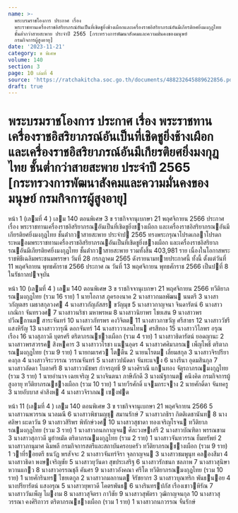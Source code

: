 ```yaml
---
name: >-
  พระบรมราชโองการ ประกาศ เรื่อง
  พระราชทานเครื่องราชอิสริยาภรณ์อันเป็นที่เชิดชูยิ่งช้างเผือกและเครื่องราชอิสริยาภรณ์อันมีเกียรติยศยิ่งมงกุฎไทย
  ชั้นต่ำกว่าสายสะพาย ประจำปี 2565 [กระทรวงการพัฒนาสังคมและความมั่นคงของมนุษย์
  กรมกิจการผู้สูงอายุ]
date: '2023-11-21'
category: ข พิเศษ
volume: 140
section: 3
page: 10 เล่มที่ 4
source: 'https://ratchakitcha.soc.go.th/documents/488232645889622856.pdf'
draft: true
---
```


# พระบรมราชโองการ ประกาศ เรื่อง พระราชทานเครื่องราชอิสริยาภรณ์อันเป็นที่เชิดชูยิ่งช้างเผือกและเครื่องราชอิสริยาภรณ์อันมีเกียรติยศยิ่งมงกุฎไทย ชั้นต่ำกว่าสายสะพาย ประจำปี 2565 [กระทรวงการพัฒนาสังคมและความมั่นคงของมนุษย์ กรมกิจการผู้สูงอายุ]

หน้า 1 (เลมที่ 4 ) เลม 140 ตอนพิเศษ 3 ข ราชกิจจานุเบกษา 21 พฤศจิกายน 2566 ประกาศ เรื่อง พระราชทานเครื่องราชอิสริยาภรณอันเป็นที่เชิดชูยิ่งชางเผือก และเครื่องราชอิสริยาภรณอันมีเกียรติยศยิ่งมงกุฎไทย ชั้นต่ํากวาสายสะพาย ประจําป 2565 ทรงพระกรุณาโปรดเกลาโปรดกระหมอมพระราชทานเครื่องราชอิสริยาภรณอันเป็นที่เชิดชูยิ่งชางเผือก และเครื่องราชอิสริยาภรณอันมีเกียรติยศยิ่งมงกุฎไทย ชั้นต่ํากวาสายสะพาย รวมทั้งสิ้น 403,981 ราย เนื่องในโอกาสพระราชพิธีเฉลิมพระชนมพรรษา วันที่ 28 กรกฎาคม 2565 ดังรายนามทายประกาศนี้ ทั้งนี้ ตั้งแต่วันที่ 11 พฤศจิกายน พุทธศักราช 2566 ประกาศ ณ วันที่ 13 พฤศจิกายน พุทธศักราช 2566 เป็นปที่ 8 ในรัชกาลปจจุบัน

หน้า 10 (เลมที่ 4 ) เลม 140 ตอนพิเศษ 3 ข ราชกิจจานุเบกษา 21 พฤศจิกายน 2566 ทวีติยาภรณมงกุฎไทย (รวม 16 ราย) 1 นายโอภาส ภูครองนาค 2 นางสาวกมลพัฒน นนตรี 3 นางสาวกัญตสร เมธาสกุลวงศ 4 นางสาวกัญภัสสร ขวัญมุข 5 นางสาวกาญจนา จินดารัตน์ 6 นางสาวเกณิกา จันทรวงศ 7 นางสาวนริชา มหาพรหม 8 นางสาวนิยาพร ไชยเสน 9 นางสาวพรปวีณกานต สาระจันทร์ 10 นางสาวภัทรพร คงวิจิตต 11 นางสาวภาขวัญ ศรีสาธร 12 นางสาววัชรี แสงหิรัญ 13 นางสาววารุณี ดอกจันทร์ 14 นางสาววาเลนไทน ศรสีทอง 15 นางสาววิไลพร อรุณเรือง 16 นางสุภาวดี บุตรศรี ตริตาภรณชางเผือก (รวม 4 ราย) 1 นางสาวธิดารัตน์ ยอดญานะ 2 นางสาวพรสวรรค สิงหคาร 3 นางสาววโรชา แนนอุดร 4 นางสาวศศิมาภรณ เพ็ญโพธิ์ ตริตาภรณมงกุฎไทย (รวม 9 ราย) 1 นายกมเรศว โตติ้น 2 นายนโรตม เลี่ยมสกุล 3 นางสาวจิรปรียา คงกุล 4 นางสาวจิระวรรณ วรรณจันทร์ 5 นางสาวปนัดดา จันทะแจง 6 นางรีนา อุดมสินกุล 7 นางสาวลัดดา โบลาศรี 8 นางสาววนัชพร กําจรฤทธิ์ 9 นางศิราณี แกนทอง จัตุรถาภรณมงกุฎไทย (รวม 3 ราย) 1 นายอํานาจ เฉยเจริญ 2 นางจินตนา ภาษีภักดี 3 นางณัฐกานต คนึงคิด กรมกิจการผู้สูงอายุ ทวีติยาภรณชางเผือก (รวม 10 ราย) 1 นายวีรศักดิ์ แจมกระจาง 2 นายศักดิ์ดา จันทครู 3 นายอับบาส คําสิงห 4 นางสาวจิราภณ เซงฟด

หน้า 11 (เลมที่ 4 ) เลม 140 ตอนพิเศษ 3 ข ราชกิจจานุเบกษา 21 พฤศจิกายน 2566 5 นางสาวนพวรรณ นวลมณี 6 นางสาวพิชามญชุ สมานรักษ์ 7 นางสาวภธิรา กิตติเดชานันท 8 นางศลิษา ผะดาวัน 9 นางสาวสิริพร พิทักษ์วงศ 10 นางสาวสุชาดา ทองเจริญโรจน ทวีติยาภรณมงกุฎไทย (รวม 3 ราย) 1 นางสาวกนกกาญจน ศีละวงษเสรี 2 นางสาวบัณฑิตา พรรณขาม 3 นางสาวสุภาวดี มูฮําหมัด ตริตาภรณมงกุฎไทย (รวม 2 ราย) 1 นางสาวจันทวรรณ ยิ้มทรัพย์ 2 นางสาวภานุมาศ ฉิมพลี กรมกิจการสตรีและสถาบันครอบครัว ทวีติยาภรณชางเผือก (รวม 9 ราย) 1 วาที่รอยตรี ธนวัฏ พรสัจจะ 2 นางสาวจันทร์จิรา จุลกาญจน 3 นางสาวชมพูนุท คลองสีมา 4 นางสาวธิดา พงษเจริญชัย 5 นางสาวยุวันดา สุขประเสริฐ 6 นางสาวรักชนก ชลภาพ 7 นางสาวสุนิษา หวานแกว 8 นางสาวอรรณชุลี คันศร 9 นางสาวอังคณา ศรีโต ทวีติยาภรณมงกุฎไทย (รวม 10 ราย) 1 นายศักรินทร ไชยเตกูล 2 นางสาวกมลกานต จิรัชยากร 3 นางสาวบุณฑริก พันธนอย 4 นางปรียารัตน์ แสงอรุณ 5 นางสาวยุพาวดี โคตรพันธ 6 นางรินทรปภัส เรืองเชาวหิรัณ 7 นางสาววันเพ็ญ ไผงาม 8 นางสาวสุจิตรา กาวิชัย 9 นางสาวสุพัตรา วุฒิกาญจนกุล 10 นางสาวสุวรรณา คงศิริถาวร ตริตาภรณชางเผือก (รวม 1 ราย) 1 นางสาวกนกวรรณ จั่นรักษ์
